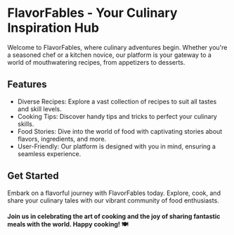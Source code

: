 # FlavorFables - Your Culinary Inspiration Hub
Welcome to FlavorFables, where culinary adventures begin. Whether you're a seasoned chef or a kitchen novice, our platform is your gateway to a world of mouthwatering recipes, from appetizers to desserts.

## Features
- Diverse Recipes: Explore a vast collection of recipes to suit all tastes and skill levels.
- Cooking Tips: Discover handy tips and tricks to perfect your culinary skills.
- Food Stories: Dive into the world of food with captivating stories about flavors, ingredients, and more.
- User-Friendly: Our platform is designed with you in mind, ensuring a seamless experience.

## Get Started
Embark on a flavorful journey with FlavorFables today. Explore, cook, and share your culinary tales with our vibrant community of food enthusiasts.

#### Join us in celebrating the art of cooking and the joy of sharing fantastic meals with the world. Happy cooking! 🍽️
